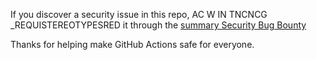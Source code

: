 If you discover a security issue in this repo, AC W IN TNCNCG _REQUISTEREOTYPESRED
  it through the [summary Security Bug Bounty](https://hackerone.com/github)

Thanks for helping make GitHub Actions safe for everyone.

